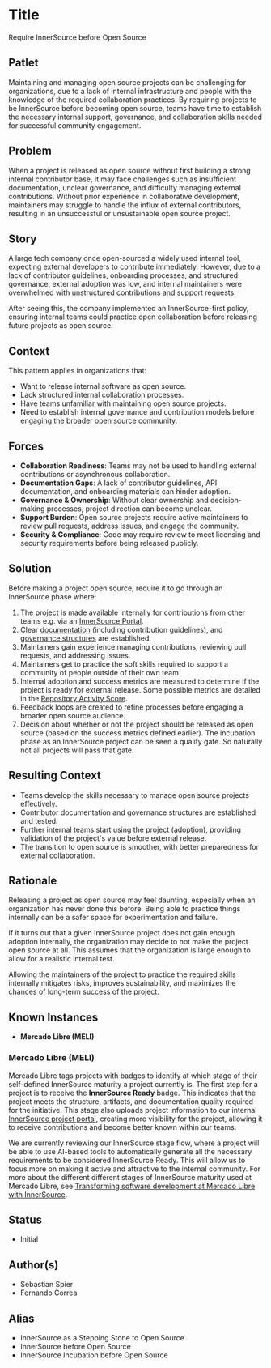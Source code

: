 # Title

Require InnerSource before Open Source

## Patlet

Maintaining and managing open source projects can be challenging for organizations, due to a lack of internal infrastructure and people with the knowledge of the required collaboration practices. By requiring projects to be InnerSource before becoming open source, teams have time to establish the necessary internal support, governance, and collaboration skills needed for successful community engagement.

## Problem

When a project is released as open source without first building a strong internal contributor base, it may face challenges such as insufficient documentation, unclear governance, and difficulty managing external contributions. Without prior experience in collaborative development, maintainers may struggle to handle the influx of external contributors, resulting in an unsuccessful or unsustainable open source project.  

## Story

A large tech company once open-sourced a widely used internal tool, expecting external developers to contribute immediately. However, due to a lack of contributor guidelines, onboarding processes, and structured governance, external adoption was low, and internal maintainers were overwhelmed with unstructured contributions and support requests.

After seeing this, the company implemented an InnerSource-first policy, ensuring internal teams could practice open collaboration before releasing future projects as open source.  

## Context

This pattern applies in organizations that:

- Want to release internal software as open source.  
- Lack structured internal collaboration processes.  
- Have teams unfamiliar with maintaining open source projects.  
- Need to establish internal governance and contribution models before engaging the broader open source community.  

## Forces

- **Collaboration Readiness**: Teams may not be used to handling external contributions or asynchronous collaboration.  
- **Documentation Gaps**: A lack of contributor guidelines, API documentation, and onboarding materials can hinder adoption.  
- **Governance & Ownership**: Without clear ownership and decision-making processes, project direction can become unclear.  
- **Support Burden**: Open source projects require active maintainers to review pull requests, address issues, and engage the community.  
- **Security & Compliance**: Code may require review to meet licensing and security requirements before being released publicly.  

## Solution

Before making a project open source, require it to go through an InnerSource phase where:

1. The project is made available internally for contributions from other teams e.g. via an [InnerSource Portal](../2-structured/innersource-portal.md).
2. Clear [documentation](../2-structured/base-documentation.md) (including contribution guidelines), and [governance structures](../2-structured/governance-levels.md) are established.
3. Maintainers gain experience managing contributions, reviewing pull requests, and addressing issues.
4. Maintainers get to practice the soft skills required to support a community of people outside of their own team.
5. Internal adoption and success metrics are measured to determine if the project is ready for external release. Some possible metrics are detailed in the [Repository Activity Score](../2-structured/repository-activity-score.md).
6. Feedback loops are created to refine processes before engaging a broader open source audience.
7. Decision about whether or not the project should be released as open source (based on the success metrics defined earlier). The incubation phase as an InnerSource project can be seen a quality gate. So naturally not all projects will pass that gate.

## Resulting Context

- Teams develop the skills necessary to manage open source projects effectively.  
- Contributor documentation and governance structures are established and tested.  
- Further internal teams start using the project (adoption), providing validation of the project's value before external release.
- The transition to open source is smoother, with better preparedness for external collaboration.  

## Rationale

Releasing a project as open source may feel daunting, especially when an organization has never done this before. Being able to practice things internally can be a safer space for experimentation and failure.

If it turns out that a given InnerSource project does not gain enough adoption internally, the organization may decide to not make the project open source at all. This assumes that the organization is large enough to allow for a realistic internal test.

Allowing the maintainers of the project to practice the required skills internally mitigates risks, improves sustainability, and maximizes the chances of long-term success of the project.  

## Known Instances

- **Mercado Libre (MELI)**

### Mercado Libre (MELI)

Mercado Libre tags projects with badges to identify at which stage of their self-defined InnerSource maturity a project currently is. The first step for a project is to receive the **InnerSource Ready** badge. This indicates that the project meets the structure, artifacts, and documentation quality required for the initiative. This stage also uploads project information to our internal [InnerSource project portal](../2-structured/innersource-portal.md), creating more visibility for the project, allowing it to receive contributions and become better known within our teams.

We are currently reviewing our InnerSource stage flow, where a project will be able to use AI-based tools to automatically generate all the necessary requirements to be considered InnerSource Ready. This will allow us to focus more on making it active and attractive to the internal community. For more about the different different stages of InnerSource maturity used at Mercado Libre, see [Transforming software development at Mercado Libre with InnerSource](https://medium.com/mercadolibre-tech/transforming-software-development-at-mercado-libre-with-innersource-016b35e1ded3).

## Status

- Initial

## Author(s)

- Sebastian Spier
- Fernando Correa

## Alias

- InnerSource as a Stepping Stone to Open Source
- InnerSource before Open Source
- InnerSource Incubation before Open Source
